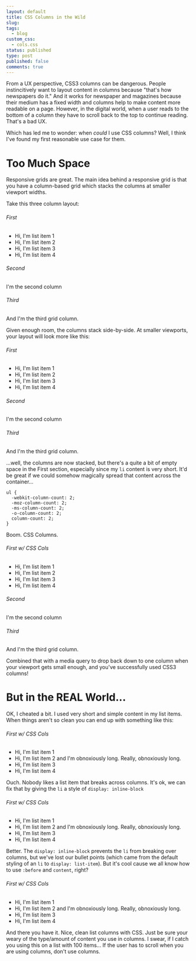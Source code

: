 ```yaml
---
layout: default
title: CSS Columns in the Wild
slug:
tags:
  - blog
custom_css:
  - cols.css
status: published
type: post
published: false
comments: true
---
```


From a UX perspective, CSS3 columns can be dangerous.  People instincitively want to layout content in columns because "that's how newspapers do it." And it works for newspaper and magazines because their medium has a fixed width and columns help to make content more readable on a page.  However, in the digital world, when a user reads to the bottom of a column they have to scroll back to the top to continue reading. That's a bad UX.

Which has led me to wonder: when _could_ I use CSS columns?  Well, I think I've found my first reasonable use case for them.

Too Much Space
====================

Responsive grids are great.  The main idea behind a responsive grid is that you have a column-based grid which stacks the columns at smaller viewport widths.

Take this three column layout:

<div class="grid-contain">
  <div class="grid-col">
    <h6>First</h6>
    <ul>
      <li>Hi, I'm list item 1</li>
      <li>Hi, I'm list item 2</li>
      <li>Hi, I'm list item 3</li>
      <li>Hi, I'm list item 4</li>
    </ul>
  </div>
  <div class="grid-col">
    <h6>Second</h6>
    <p>I'm the second column</p>
  </div>
  <div class="grid-col">
    <h6>Third</h6>
    <p>And I'm the third grid column.</p>
  </div>
</div>

Given enough room, the columns stack side-by-side. At smaller viewports, your layout will look more like this:

<div class="grid-contain stack">
  <div class="grid-col">
    <h6>First</h6>
    <ul>
      <li>Hi, I'm list item 1</li>
      <li>Hi, I'm list item 2</li>
      <li>Hi, I'm list item 3</li>
      <li>Hi, I'm list item 4</li>
    </ul>
  </div>
  <div class="grid-col">
    <h6>Second</h6>
    <p>I'm the second column</p>
  </div>
  <div class="grid-col">
    <h6>Third</h6>
    <p>And I'm the third grid column.</p>
  </div>
</div>

...well, the columns are now stacked, but there's a quite a bit of empty space in the First section, especially since my `li` content is very short. It'd be great if we could somehow magically spread that content across the container...

    ul {
      -webkit-column-count: 2;
      -moz-column-count: 2;
      -ms-column-count: 2;
      -o-column-count: 2;
      column-count: 2;
    }

Boom.  CSS Columns.  

<div class="grid-contain stack">
  <div class="grid-col cols">
    <h6>First w/ CSS Cols</h6>
    <ul>
      <li>Hi, I'm list item 1</li>
      <li>Hi, I'm list item 2</li>
      <li>Hi, I'm list item 3</li>
      <li>Hi, I'm list item 4</li>
    </ul>
  </div>
  <div class="grid-col">
    <h6>Second</h6>
    <p>I'm the second column</p>
  </div>
  <div class="grid-col">
    <h6>Third</h6>
    <p>And I'm the third grid column.</p>
  </div>
</div>

Combined that with a media query to drop back down to one column when your viewport gets small enough, and you've successfully used CSS3 columns!

But in the REAL World...
=========================

OK, I cheated a bit.  I used very short and simple content in my list items.  When things aren't so clean you can end up with something like this:

<div id="curtain1" class="grid-contain stack">
  <div class="grid-col cols">
    <h6>First w/ CSS Cols</h6>
    <ul>
      <li>Hi, I'm list item 1</li>
      <li>Hi, I'm list item 2 and I'm obnoxiously long. Really, obnoxiously long.</li>
      <li>Hi, I'm list item 3</li>
      <li>Hi, I'm list item 4</li>
    </ul>
  </div>
</div>

Ouch.  Nobody likes a list item that breaks across columns. It's ok, we can fix that by giving the `li` a style of `display: inline-block`

<div id="curtain2" class="grid-contain stack">
  <div class="grid-col cols">
    <h6>First w/ CSS Cols</h6>
    <ul>
      <li>Hi, I'm list item 1</li>
      <li>Hi, I'm list item 2 and I'm obnoxiously long. Really, obnoxiously long.</li>
      <li>Hi, I'm list item 3</li>
      <li>Hi, I'm list item 4</li>
    </ul>
  </div>
</div>

Better. The `display: inline-block` prevents the `li` from breaking over columns, but we've lost our bullet points (which came from the default styling of an `li` to `display: list-item`). But it's cool cause we all know how to use `:before` and `content`, right?

<div id="curtain3" class="grid-contain stack">
  <div class="grid-col cols">
    <h6>First w/ CSS Cols</h6>
    <ul>
      <li>Hi, I'm list item 1</li>
      <li>Hi, I'm list item 2 and I'm obnoxiously long. Really, obnoxiously long.</li>
      <li>Hi, I'm list item 3</li>
      <li>Hi, I'm list item 4</li>
    </ul>
  </div>
</div>

And there you have it.  Nice, clean list columns with CSS.  Just be sure your weary of the type/amount of content you use in columns. I swear, if I catch you using this on a list with 100 items...  If the user has to scroll when you are using columns, don't use columns.  

